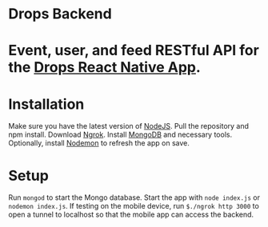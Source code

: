 # Drops Backend

Event, user, and feed RESTful API for the [Drops React Native App](https://github.com/JoeIaquinto/drops).
=======
# Installation

  Make sure you have the latest version of [NodeJS](https://nodejs.org/en/). Pull the repository and npm install. Download [Ngrok](https://ngrok.com/). Install [MongoDB](https://www.mongodb.com/) and necessary tools. Optionally, install [Nodemon](https://github.com/remy/nodemon) to refresh the app on save.

# Setup
  Run `mongod` to start the Mongo database. Start the app with `node index.js` or `nodemon index.js`. If testing on the mobile device, run `$./ngrok http 3000` to open a tunnel to localhost so that the mobile app can access the backend.